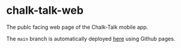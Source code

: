 # chalk-talk-web

The publc facing web page of the Chalk-Talk mobile app.

The `main` branch is automatically deployed [here](https://ouroborostechnologies.github.io/chalk-talk-web/) using Github pages.